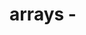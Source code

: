# arrays - 
<!-- Lista - Refere-se a uma sequência de elementos organizados, como em uma lista de tarefas ou itens.
Exemplo: "Uma lista de números em um array."

Coleção - Utilizado para indicar um conjunto de itens agrupados.
Exemplo: "Uma coleção de dados armazenados em um array."

Vetor - Um termo popular em matemática e programação, especialmente em linguagens mais antigas ou formais.
Exemplo: "Armazenamos as notas em um vetor."

Matriz - Quando um array é multidimensional, o termo matriz é comumente usado.
Exemplo: "Para organizar os dados em linhas e colunas, usamos uma matriz." -->

<!-- O que é um Array?
*Definição de Array: Um array é uma
coleção de elementos organizados sequencialmente, acessíveis por índices. Serve para armazenar múltiplos dados em uma única variável, facilitando o acesso e a manipulção desses elementos. -->

<!-- * Caracterśticas dos Arrays: Arrays podem ser homogêneos (mesmo tipo de dados) ou heterogênios (tipos diferentes). São estruturas dinâmicas, permitindo alterações como adicionar ou remover elementos conforme necessário. -->

<!-- * Utilização de Arrays: Essenciais em programação, arrays facilitam operações em coleções de dados. Eles são usados para tudo, desde listas simples até algoritimos complexos em várias liguanges de programação. -->


<!-- Estrura de dados
serve para...
organizar números
organizar strings -->

<!-- 
Adicionar e Remover elementos
*Adicionar Elementos com push():
é usado para adicionar um ou mais elementos ao final de um array. Este método altera o tamanho do array ao aumentar o número de elementos.

*Removendo Elementos com pop():
é um método que remove o último elemento de um array. Além de remover o elemento, este método também retorna o valor removido e diminui o tamanho do array.

*Adicionando e Removendo com unshift() e shift():
unshift() é usado para adicionar um ou mais elementos ao início de um array. Este método altera o tamanho do array ao aumentar o número de elementos.
shift() é um método que remove o primeiro elemento de um array. Além de remover o elemento, este método também retorna o valor removido e diminui o tamanho do array.
 -->

